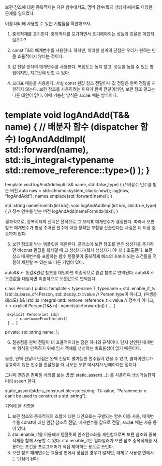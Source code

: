 보편 참조에 대한 중복적재는 자유 함수에서도, 멤버 함수(특히 생성자)에서도 다양한 문제를 일으켰다.

이를 대비해 사용할 수 있는 기법들을 확인해보자.

1. 중복적재를 포기한다.
 중복적재를 포기하면서 포기해야되는 성능과 효율은 아깝지 않은가?

2. const T&의 매개변수를 사용한다.
 하지만, 이러한 설계의 단점은 우리가 원하는 만큼 효율적이지 않다는 것이다.

3. 값 전달 방식의 매개변수를 사용한다.
 복잡도는 높지 않고, 성능을 높일 수 있는 방법이지만, 지고간에 반할 수 있다.

4. 꼬리표 배분을 사용한다.
 사실 const 왼값 참조 전달이나 값 전달은 완벽 전달을 지원하지 않는다. 보편 참조를 사용하려는 이유가 완벽 전달이라면, 보편 참조 말고는 다른 대안이 없다. 이때 가능한 방식은 꼬리표 배분 방식이다.

template <typename T>
void logAndAdd(T&& name) {  // 배분자 함수 (dispatcher 함수)
    logAndAddImpl(
        std::forward<T>(name),
        std::is_integral<typename std::remove_reference<T>::type>()
    );
}
=====================================================
template <typename T>
void logAndAddImpl(T&& name, std::false_type) {  //  비정수 인수를 받는 버전
    auto now = std::chromo::system_clock::now();
    log(now, “logAndAdd”);
    names.emplace(std::forward<T>(name));
}

std::string nameFromIdx(int idx);
void logAndAddImpl(int idx, std::true_type) {  // 정수 인수를 받는 버전
    logAndAdd(nameFormIdx(idx));
}

결과적으로, 중복적재의 선택은 전적으로 그 꼬리표 매개변수가 결정한다. 따라서 보편참조 매개변수가 항상 주어진 인수에 대한 정확한 부합을 산출한다는 사실은 더 이상 중요하지 않다.

5. 보편 참조를 받는 템플릿을 제한한다.
 클래스에 보편 참조를 받은 생성자를 추가하면 비const 왼값을 복사할 때 그 생성자가(복사 생성자가 아니라) 호출된다. 보편 참조 매개변수를 포함하는 함수 템플릿이 중복적재 해소의 후보가 되는 조건들을 적절히 제한할 수 있는 또 다른 기법이 있다.

auto&&  <- 왼값&왼값 참조를 대입하면 최종적으로 왼값 참조로 연역된다.
auto&&  <- 오른값을 대입하면 최종적으로 오른값으로 연역된다.

class Person {
public:
    template <
        typename T,
        typename = std::enable_if_t<
            !std::is_base_of<Person, std::decay_t<T>>::value  // Person type이 아니고, (파생클래스도)
            &&
            !std::is_integral<std::remove_reference_t<T>>::value  // 정수가 아니고,
        >
     >
     explicit Person(T&& n)
         : name(std::forward<T>(n))
     { … }

     explicit Person(int idx)
         : name(nameFromIdx(idx))
     { … }

private:
     std::string name;
};

6. 절충점들
 완벽 전달이 더 효율적이라는 점은 하나의 규칙이다. 단지 선언된 매개변수 형식을 만족하기 위해 임시 객체를 생성하는 비효율성이 없기 때문이다.

물론, 완벽 전달의 단점은 완벽 전달이 불가능한 인수들이 있을 수 있고, 클라이언트가 유효하지 않은 인수를 전달했을 때 나오는 오류 메시지가 난해하다는 점이다.

그나마 괜찮은 컴파일 에러를 보는 방법!
static_assert(…); 를 사용하여 생성가능한지 미리 assert 한다.

static_assert(std::is_constructible<std::string, T)::value,
                     “Parammeter n can’t be used to construct a std::string”);


기억해 둘 사항들
1) 보편 참조와 중복적재의 조합에 대한 대안으로는 구별되는 함수 이름 사용, 매개변수를 const에 대한 왼값 참조로 전달, 매개변수를 값으로 전달, 꼬리표 배분 사용 등이 있다.
2) std::enable_if를 이용해서 템플릿의 인스턴스화를 제한함으로써 보편 참조와 중복적재를 함께 사용할 수 있다. std::enable_if는 컴파일러가 보편 참조 중복적재를 사용하는 조건을 프로그래머가 직접 제어하는 용도로 쓰인다.
3) 보편 참조 매개변수는 효율성 면에서 장점인 경우가 많지만, 대체로 사용성 면에서는 단점이 된다.

